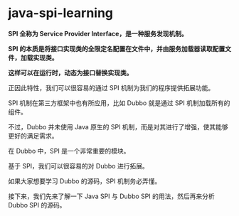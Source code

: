 # java-spi-learning
**SPI 全称为 Service Provider Interface，是一种服务发现机制。**

**SPI 的本质是将接口实现类的全限定名配置在文件中，并由服务加载器读取配置文件，加载实现类。**

**这样可以在运行时，动态为接口替换实现类。**

正因此特性，我们可以很容易的通过 SPI 机制为我们的程序提供拓展功能。

SPI 机制在第三方框架中也有所应用，比如 Dubbo 就是通过 SPI 机制加载所有的组件。

不过，Dubbo 并未使用 Java 原生的 SPI 机制，而是对其进行了增强，使其能够更好的满足需求。

在 Dubbo 中，SPI 是一个非常重要的模块。

基于 SPI，我们可以很容易的对 Dubbo 进行拓展。

如果大家想要学习 Dubbo 的源码，SPI 机制务必弄懂。

接下来，我们先来了解一下 Java SPI 与 Dubbo SPI 的用法，然后再来分析 Dubbo SPI 的源码。